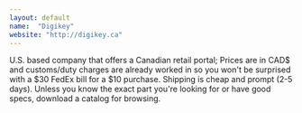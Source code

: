 ```yaml
---
layout: default
name:  "Digikey"
website: "http://digikey.ca"
---
```


U.S. based company that offers a Canadian retail portal; Prices are in CAD$ and customs/duty charges are already worked in so you won't be surprised with a $30 FedEx bill for a $10 purchase. Shipping is cheap and prompt (2-5 days). Unless you know the exact part you're looking for or have good specs, download a catalog for browsing.